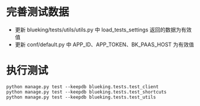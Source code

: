 # 完善测试数据

- 更新 blueking/tests/utils/utils.py 中 load_tests_settings 返回的数据为有效值
- 更新 conf/default.py 中 APP_ID、APP_TOKEN、BK_PAAS_HOST 为有效值

# 执行测试

```
python manage.py test --keepdb blueking.tests.test_client
python manage.py test --keepdb blueking.tests.test_shortcuts
python manage.py test --keepdb blueking.tests.test_utils
```

